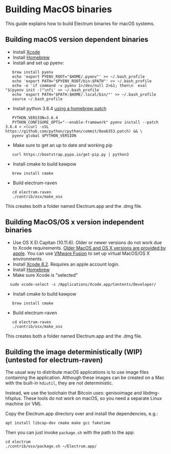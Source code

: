 Building MacOS binaries
========================

This guide explains how to build Electrum binaries for macOS systems.

## Building macOS version dependent binaries

- Install [Xcode](https://apps.apple.com/us/app/xcode/id497799835)
- Install [Homebrew](https://brew.sh/)
- Install and set up pyenv: 
```
   brew install pyenv 
   echo 'export PYENV_ROOT="$HOME/.pyenv"' >> ~/.bash_profile
   echo 'export PATH="$PYENV_ROOT/bin:$PATH"' >> ~/.bash_profile
   echo -e 'if command -v pyenv 1>/dev/null 2>&1; then\n  eval "$(pyenv init -)"\nfi' >> ~/.bash_profile
   echo 'export PATH="$PATH:$HOME/.local/bin/"' >> ~/.bash_profile
   source ~/.bash_profile
```
- Install python 3.6.4 [using a homebrew patch](https://github.com/Homebrew/homebrew-core/blob/master/Formula/python@3.8.rb#L74) 
```
   PYTHON_VERSION=3.6.4
   PYTHON_CONFIGURE_OPTS="--enable-framework" pyenv install --patch 3.6.4 < <(curl -sSL https://github.com/python/cpython/commit/8ea6353.patch) && \
   pyenv global $PYTHON_VERSION
```
- Make sure to get an up to date and working pip
```
   curl https://bootstrap.pypa.io/get-pip.py | python3
```
- Install cmake to build kawpow
```
   brew install cmake
```
- Build electrum-raven
```
   cd electrum-raven
   ./contrib/osx/make_osx
```

This creates both a folder named Electrum.app and the .dmg file.

## Building MacOS/OS x version independent binaries 

- Use OS X El Capitan (10.11.6). Older or newer versions do not work due to Xcode requirements. 
  [Older MacOS and OS X versions are provided by apple](https://support.apple.com/en-us/HT211683).
  You can use [VMware Fusion](https://www.vmware.com/nl/products/fusion.html) to set up virtual MacOS/OS X environments.
- Install [Xcode 8.2](https://developer.apple.com/download/more/). Requires an apple account login.
- Install [Homebrew](https://brew.sh/)
- Make sure Xcode is "selected"
```
  sudo xcode-select -s /Applications/Xcode.app/Contents/Developer/
```
- Install cmake to build kawpow
```
   brew install cmake
```
- Build electrum-raven
```
   cd electrum-raven
   ./contrib/osx/make_osx
```

This creates both a folder named Electrum.app and the .dmg file.

## Building the image deterministically (WIP) (untested for electrum-raven)
The usual way to distribute macOS applications is to use image files containing the 
application. Although these images can be created on a Mac with the built-in `hdiutil`,
they are not deterministic.

Instead, we use the toolchain that Bitcoin uses: genisoimage and libdmg-hfsplus.
These tools do not work on macOS, so you need a separate Linux machine (or VM).

Copy the Electrum.app directory over and install the dependencies, e.g.:

    apt install libcap-dev cmake make gcc faketime
    
Then you can just invoke `package.sh` with the path to the app:

    cd electrum
    ./contrib/osx/package.sh ~/Electrum.app/
